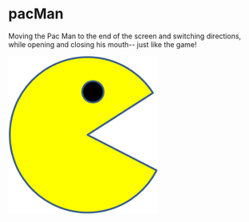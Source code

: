 # pacMan
Moving the Pac Man to the end of the screen and switching directions, while opening and closing his mouth-- just like the game!

<img src= "PacMan1.png" width='300'/>
